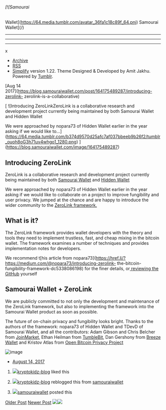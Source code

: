 ###### [![Samourai
Wallet](https://64.media.tumblr.com/avatar_36fa1c18c89f_64.pnj) Samourai
Wallet](/)

* * *

* * *

* * *

x

  * [Archive](/archive)
  * [RSS](https://blog.samouraiwallet.com/rss)
  * [Simplify](http://simplifytheme.tumblr.com) version 1.22. Theme Designed & Developed by [](http://amitjakhu.com)Amit Jakhu. Powered by [Tumblr](http://tumblr.com).

[Aug 14  
2017](https://blog.samouraiwallet.com/post/164175489287/introducing-zerolink-
zerolink-is-a-collaborative)

[ ![Introducing ZeroLinkZeroLink is a collaborative research and development
project currently being maintained by both Samourai Wallet and Hidden Wallet

We were approached by nopara73 of Hidden Wallet earlier in the year asking if
we would like
to...](https://64.media.tumblr.com/b374d9570d25afc7af037bbeeb9b26f2/tumblr_ouoh8oG3h71uv4whgo1_1280.png)
](https://blog.samouraiwallet.com/image/164175489287)

## Introducing ZeroLink

ZeroLink is a collaborative research and development project currently being
maintained by both [Samourai
Wallet](https://href.li/?https://www.samouraiwallet.com) and [Hidden Wallet
](https://href.li/?https://github.com/nopara73/HiddenWallet)

We were approached by nopara73 of Hidden Wallet earlier in the year asking if
we would like to collaborate on a project to improve fungibility and user
privacy. We jumped at the chance and are happy to introduce the wider
community to the [ZeroLink framework.
](https://href.li/?https://github.com/nopara73/ZeroLink)

##  What is it?

The ZeroLink framework provides wallet developers with the theory and tools
they need to implement trustless, fast, and cheap mixing in the bitcoin
wallet. The framework examines a number of techniques and provides
implementation notes for developers.

We recommend t[his article from
nopara73](https://href.li/?https://medium.com/@nopara73/introducing-zerolink-
the-bitcoin-fungibility-framework-dc5338086198) for the finer details, or[
reviewing the GitHub](https://href.li/?https://github.com/nopara73/ZeroLink)
yourself

## Samourai Wallet + ZeroLink

We are publicly committed to not only the development and maintenance of the
ZeroLink framework, but also to implementing the framework into the Samourai
Wallet product as soon as possible.

The future of on-chain privacy and fungibility looks bright. Thanks to the
authors of the framework: nopara73 of Hidden Wallet and TDevD of Samourai
Wallet, and all the contributors: Adam Gibson and Chris Belcher from
[JoinMarket](https://href.li/?https://github.com/JoinMarket-Org/joinmarket),
Ethan Heilman from
[TumbleBit](https://href.li/?https://eprint.iacr.org/2016/575.pdf), Dan
Gershony from [Breeze
Wallet](https://href.li/?https://github.com/stratisproject/Breeze/) and
Kristov Atlas from [Open Bitcoin Privacy
Project](https://href.li/?http://openbitcoinprivacyproject.org/)

![image](https://64.media.tumblr.com/2328b5860114751f8ba5247814a86dad/tumblr_inline_ouoh58qLhd1tu47rq_500.png)

  * [August 14, 2017](https://blog.samouraiwallet.com/post/164175489287/introducing-zerolink-zerolink-is-a-collaborative)

  1. [![](https://64.media.tumblr.com/avatar_7c8acd856cf5_16.pnj)](https://kryptokidz-blog.tumblr.com/ "KryptoKidz ")[kryptokidz-blog](https://kryptokidz-blog.tumblr.com/ "KryptoKidz") liked this 

  2. [![](https://64.media.tumblr.com/avatar_7c8acd856cf5_16.pnj)](https://kryptokidz-blog.tumblr.com/ "KryptoKidz")[kryptokidz-blog](https://kryptokidz-blog.tumblr.com/post/164182198499 "KryptoKidz") reblogged this from [samouraiwallet](https://blog.samouraiwallet.com/ "Samourai Wallet")

  3. [![](https://64.media.tumblr.com/avatar_36fa1c18c89f_16.pnj)](https://blog.samouraiwallet.com/ "Samourai Wallet")[samouraiwallet](https://blog.samouraiwallet.com/ "Samourai Wallet") posted this 

[Older Post](https://blog.samouraiwallet.com/post/163722912162) [Newer
Post](https://blog.samouraiwallet.com/post/166464385507)
![](https://px.srvcs.tumblr.com/impixu?T=1653239530&J=eyJ0eXBlIjoidXJsIiwidXJsIjoiaHR0cDovL2Jsb2cuc2Ftb3VyYWl3YWxsZXQuY29tL3Bvc3QvMTY0MTc1NDg5Mjg3L2ludHJvZHVjaW5nLXplcm9saW5rLXplcm9saW5rLWlzLWEtY29sbGFib3JhdGl2ZSIsInJlcXR5cGUiOjAsInJvdXRlIjoiL3Bvc3QvOmlkLzpzdW1tYXJ5Iiwibm9zY3JpcHQiOjF9&U=PJMBFBKDME&K=405e76ce46b3611747e0f28d929330ed95759ad316a1d1dcb26ffecefb75e139&R=)![](https://px.srvcs.tumblr.com/impixu?T=1653239530&J=eyJ0eXBlIjoicG9zdCIsInVybCI6Imh0dHA6Ly9ibG9nLnNhbW91cmFpd2FsbGV0LmNvbS9wb3N0LzE2NDE3NTQ4OTI4Ny9pbnRyb2R1Y2luZy16ZXJvbGluay16ZXJvbGluay1pcy1hLWNvbGxhYm9yYXRpdmUiLCJyZXF0eXBlIjowLCJyb3V0ZSI6Ii9wb3N0LzppZC86c3VtbWFyeSIsInBvc3RzIjpbeyJwb3N0aWQiOiIxNjQxNzU0ODkyODciLCJibG9naWQiOjIzNTE1Mjc3Mywic291cmNlIjozM31dLCJub3NjcmlwdCI6MX0=&U=DBMFLPHNND&K=c8c9954ce1a98453cf6ab417a3cc20492ae4ef1052b1ac16b8e7c61a7381c84e&R=)

